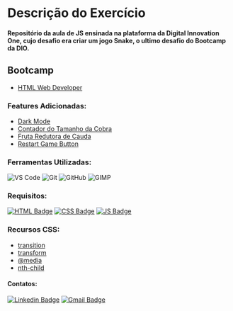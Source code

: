# Descrição do Exercício

#### Repositório da aula de JS ensinada na plataforma da Digital Innovation One, cujo desafio era criar um jogo Snake, o ultimo desafio do Bootcamp da DIO.

## Bootcamp

* [HTML Web Developer](https://web.digitalinnovation.one/track/html-web-developer)

### Features Adicionadas:

* [Dark Mode](https://www.w3schools.com/Jsref/met_element_addeventlistener.asp)
* [Contador do Tamanho da Cobra](https://developer.mozilla.org/pt-BR/docs/Web/JavaScript/Reference/Global_Objects/Array/pop)
* [Fruta Redutora de Cauda](https://developer.mozilla.org/pt-BR/docs/Web/JavaScript/Reference/Global_Objects/Array/pop)
* [Restart Game Button](https://www.w3schools.com/jsref/event_onclick.asp)

### Ferramentas Utilizadas:

![VS Code](http://img.shields.io/badge/-VS%20Code-007ACC?style=flat-square&logo=visual-studio-code&logoColor=ffffff)
![Git](https://img.shields.io/badge/-Git-%23F05032?style=flat-square&logo=git&logoColor=ffffff)
![GitHub](https://img.shields.io/badge/-GitHub-181717?style=flat-square&logo=github&logoColor=ffffff)
![GIMP](https://img.shields.io/badge/-GIMP-ffffff?style=flat-square&logo=gimp&logoColor=181717)

### Requisitos:

[![HTML Badge](https://img.shields.io/badge/-HTML5-%23E44D27?style=flat-square&logo=html5&logoColor=ffffff&link=https://www.w3schools.com/html/)](https://www.w3schools.com/html/) 
[![CSS Badge](https://img.shields.io/badge/-CSS3-%231572B6?style=flat-square&logo=css3&logoColor=ffffff&link=https://developer.mozilla.org/pt-BR/docs/Web/CSS)](https://developer.mozilla.org/pt-BR/docs/Web/CSS)
[![JS Badge](https://img.shields.io/badge/-JavaScript-%23F7DF1E?style=flat-square&logo=javascript&logoColor=black&link=https://www.w3schools.com/js/default.asp)](https://www.w3schools.com/js/default.asp)

### Recursos CSS:

* [transition](https://www.w3schools.com/css/css3_transitions.asp)
* [transform](https://www.w3schools.com/cssref/css3_pr_transform.asp)
* [@media](https://developer.mozilla.org/pt-BR/docs/Web/CSS/@media)
* [nth-child](https://www.w3schools.com/cssref/sel_nth-child.asp)

#### Contatos:

[![Linkedin Badge](https://img.shields.io/badge/-LinkedIn-blue?style=flat-square&logo=Linkedin&logoColor=white&link=https://https://www.linkedin.com/in/jodecir/)](https://www.linkedin.com/in/jodecir/) 
[![Gmail Badge](https://img.shields.io/badge/-Gmail-c14438?style=flat-square&logo=Gmail&logoColor=white&link=mailto:jodecirneto@gmail.com)](mailto:jodecirneto@gmail.com)